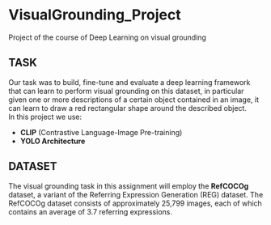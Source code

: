 # VisualGrounding_Project
Project of the course of Deep Learning on visual grounding

## TASK
Our task was to build, fine-tune and evaluate a deep learning framework that can learn to perform visual grounding on this dataset, in particular 
given one or more descriptions of a certain object contained in an image, it can learn to draw a red rectangular shape around the described object.\
In this project we use:
- **CLIP** (Contrastive Language-Image Pre-training)
- **YOLO Architecture** 


## DATASET
The visual grounding task in this assignment will employ the **RefCOCOg** dataset, a variant of the
Referring Expression Generation (REG) dataset. The RefCOCOg dataset consists of approximately 25,799
images, each of which contains an average of 3.7 referring expressions. 
